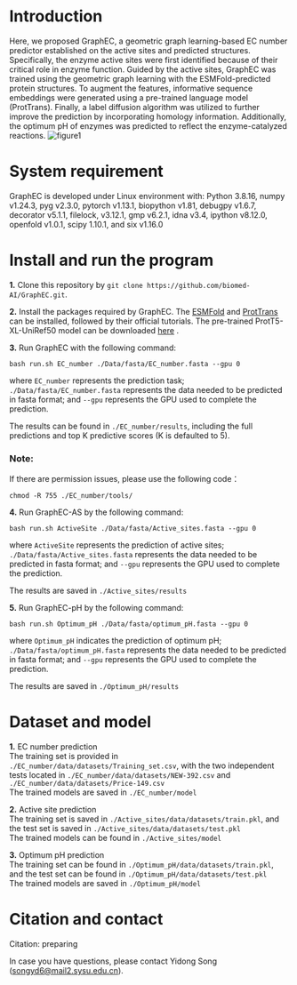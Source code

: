 # Introduction
Here, we proposed GraphEC, a geometric graph learning-based EC number predictor established on the active sites and predicted structures. Specifically, the enzyme active sites were first identified because of their critical role in enzyme function. Guided by the active sites, GraphEC was trained using the geometric graph learning with the ESMFold-predicted protein structures. To augment the features, informative sequence embeddings were generated using a pre-trained language model (ProtTrans). Finally, a label diffusion algorithm was utilized to further improve the prediction by incorporating homology information. Additionally, the optimum pH of enzymes was predicted to reflect the enzyme-catalyzed reactions. 
![figure1](https://github.com/YidongSong/GraphEC/assets/42714970/a4bbacbe-72d3-4884-9d94-7924f63a8aea)

# System requirement
GraphEC is developed under Linux environment with:
Python 3.8.16, numpy v1.24.3, pyg v2.3.0, pytorch v1.13.1, biopython v1.81, debugpy v1.6.7, decorator v5.1.1, filelock, v3.12.1, gmp v6.2.1, idna v3.4, ipython v8.12.0, openfold v1.0.1, scipy 1.10.1, and six v1.16.0

# Install and run the program
**1.** Clone this repository by `git clone https://github.com/biomed-AI/GraphEC.git`. 
      
**2.** Install the packages required by GraphEC. The [ESMFold](https://github.com/facebookresearch/esm) and [ProtTrans](https://github.com/agemagician/ProtTrans) can be installed, followed by their official tutorials. The pre-trained ProtT5-XL-UniRef50 model can be downloaded [here](https://zenodo.org/record/4644188) .   
      
**3.** Run GraphEC with the following command:    
      
```
bash run.sh EC_number ./Data/fasta/EC_number.fasta --gpu 0
```
where ```EC_number``` represents the prediction task; ```./Data/fasta/EC_number.fasta``` represents the data needed to be predicted in fasta format; and ```--gpu``` represents the GPU used to complete the prediction.   
      
The results can be found in ```./EC_number/results```, including the full predictions and top K predictive scores (K is defaulted to 5).   

### Note: 
If there are permission issues, please use the following code：   
```
chmod -R 755 ./EC_number/tools/
```

**4.** Run GraphEC-AS by the following command:    
```
bash run.sh ActiveSite ./Data/fasta/Active_sites.fasta --gpu 0
```
where ```ActiveSite``` represents the prediction of active sites; ```./Data/fasta/Active_sites.fasta``` represents the data needed to be predicted in fasta format; and ```--gpu``` represents the GPU used to complete the prediction. 

The results are saved in ```./Active_sites/results```

**5.** Run GraphEC-pH by the following command:

```
bash run.sh Optimum_pH ./Data/fasta/optimum_pH.fasta --gpu 0
```
where ```Optimum_pH``` indicates the prediction of optimum pH; ```./Data/fasta/optimum_pH.fasta``` represents the data needed to be predicted in fasta format; and ```--gpu``` represents the GPU used to complete the prediction.     

The results are saved in ```./Optimum_pH/results```

      
# Dataset and model   
**1.** EC number prediction    
The training set is provided in ```./EC_number/data/datasets/Training_set.csv```, with the two independent tests located in ```./EC_number/data/datasets/NEW-392.csv``` and ```./EC_number/data/datasets/Price-149.csv```   
The trained models are saved in ```./EC_number/model```     
       
**2.** Active site prediction   
The training set is saved in ```./Active_sites/data/datasets/train.pkl```, and the test set is saved in ```./Active_sites/data/datasets/test.pkl```    
The trained models can be found in  ```./Active_sites/model```

**3.** Optimum pH prediction   
The training set can be found in ```./Optimum_pH/data/datasets/train.pkl```, and the test set can be found in ```./Optimum_pH/data/datasets/test.pkl```     
The trained models are saved in ```./Optimum_pH/model```     

# Citation and contact
Citation: preparing

In case you have questions, please contact Yidong Song (songyd6@mail2.sysu.edu.cn).  







